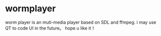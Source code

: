 wormplayer
==========

worm player is an muti-media player based on SDL and ffmpeg. i may use QT to code UI in the future。  hope u like it！ 
